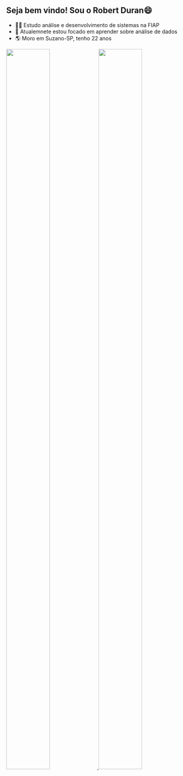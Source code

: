 ## Seja bem vindo! Sou o Robert Duran😄


- 👨‍💻 Estudo análise e desenvolvimento de sistemas na FIAP
- 🌱 Atualemnete estou focado em aprender sobre análise de dados
- 🌎 Moro em Suzano-SP, tenho 22 anos


<div>
  <a href="https://github.com/R10Duran">
  <img height="70%" width="48%" src="https://github-readme-stats.vercel.app/api?username=R10Duran&show_icons=true&theme=radical&include_all_commits=true&count_private=true"/>
  <img height="70%" width="48%" src="https://github-readme-stats.vercel.app/api/top-langs/?username=R10Duran&layout=compact&langs_count=16&theme=radical"/> 
</div>

